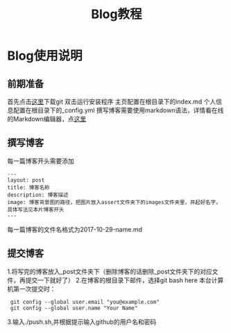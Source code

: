 ﻿---
layout: post
title: Blog教程
description: 这是一篇教程
image: assets/images/02.jpg
---

# Blog使用说明
## 前期准备
首先点击[这里](https://github.com/git-for-windows/git/releases/download/v2.14.3.windows.1/Git-2.14.3-64-bit.exe)下载git
双击运行安装程序
主页配置在根目录下的index.md
个人信息配置在根目录下的_config.yml
撰写博客需要使用markdown语法，详情看在线的Markdown编辑器，点[这里](https://www.zybuluo.com/mdeditor)
## 撰写博客
每一篇博客开头需要添加
```
---
layout: post
title: 博客名称
description: 博客描述
image: 博客背景图的路径，把图片放入assert文件夹下的images文件夹里，并起好名字，具体写法见本片博客开头
---
```
每一篇博客的文件名格式为2017-10-29-name.md

## 提交博客
1.将写完的博客放入_post文件夹下（删除博客的话删除_post文件夹下的对应文件，再提交一下就好了）
2.在博客的根目录下邮件，选择git bash here
本台计算机第一次提交时：
```
 git config --global user.email "you@example.com"
 git config --global user.name "Your Name"

```
3.输入./push.sh,并根据提示输入github的用户名和密码
